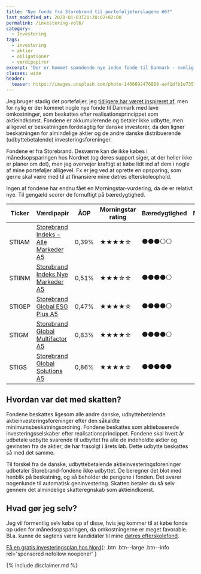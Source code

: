 ```yaml
---
title: "Nye fonde fra Storebrand til porteføljeforslagene #6?"
last_modified_at: 2020-01-03T20:20:02+02:00
permalink: /investering-vol6/
category:
  - Investering
tags:
  - investering
  - aktier
  - obligationer
  - værdipapirer
excerpt: "Der er kommet spændende nye index fonde til Danmark - nemlig fonde fra Storebrand, som kan handles helt ned til årlige omkostninger på 0,39%."
classes: wide
header:
  teaser: https://images.unsplash.com/photo-1466692476868-aef1dfb1e735?ixlib=rb-1.2.1&ixid=eyJhcHBfaWQiOjEyMDd9&auto=format&fit=crop&w=400&q=5
---
```


Jeg bruger stadig det porteføljer, jeg [tidligere har været inspireret af](/investering-vol5/), men for nylig er der kommet nogle nye fonde til Danmark med lave omkostninger, som beskattes efter realisationsprincippet som aktieindkomst. Fondene er akkumulerende og betaler ikke udbytte, men alligevel er beskatningen fordelagtig for danske investorer, da den ligner beskatningen for almindelige aktier og de andre danske distribuerende (udbyttebetalende) investeringsforeninger.

Fondene er fra Storebrand. Desværre kan de ikke købes i månedsopsparingen hos Nordnet (og deres support siger, at der heller ikke er planer om det), men jeg overvejer kraftigt at købe lidt ind af dem i nogle af mine porteføljer alligevel. Fx er jeg ved at oprette en opsparing, som gerne skal være med til at finansiere mine døtres efterskoleophold.

Ingen af fondene har endnu fået en Morningstar-vurdering, da de er relativt nye. Til gengæld scorer de fornuftigt på bæredygtighed.

| Ticker | Værdipapir                                                                                                      | ÅOP   | Morningstar rating                       | Bæredygtighed                            | Måned |
|--------|-----------------------------------------------------------------------------------------------------------------|-------|------------------------------------------|------------------------------------------|-------|
| STIIAM | [Storebrand Indeks - Alle Markeder A5](http://www.morningstar.dk/dk/funds/snapshot/snapshot.aspx?id=F000013CKK) | 0,39% | &#x2605;&#x2605;&#x2605;&#x2605;&#x2606; | &#x26AB;&#x26AB;&#x26AB;&#x26AA;&#x26AA; |       |
| STIINM | [Storebrand Indeks Nye Markeder A5](http://www.morningstar.dk/dk/funds/snapshot/snapshot.aspx?id=F000013CKL)    | 0,51% | &#x2605;&#x2605;&#x2605;&#x2606;&#x2606; | &#x26AB;&#x26AB;&#x26AB;&#x26AB;&#x26AA; |       |
| STIGEP | [Storebrand Global ESG Plus A5](http://www.morningstar.dk/dk/funds/snapshot/snapshot.aspx?id=F000013CKG)        | 0,47% | &#x2605;&#x2605;&#x2605;&#x2605;&#x2606; | &#x26AB;&#x26AB;&#x26AB;&#x26AB;&#x26AA; |       |
| STIGM  | [Storebrand Global Multifactor A5](http://www.morningstar.dk/dk/funds/snapshot/snapshot.aspx?id=F000013CKH)     | 0,83% | &#x2605;&#x2605;&#x2605;&#x2605;&#x2606; | &#x26AB;&#x26AB;&#x26AB;&#x26AB;&#x26AA; |       |
| STIGS  | [Storebrand Global Solutions A5](http://www.morningstar.dk/dk/funds/snapshot/snapshot.aspx?id=F000013CKJ)       | 0,86% | &#x2605;&#x2605;&#x2605;&#x2605;&#x2606; | &#x26AB;&#x26AB;&#x26AB;&#x26AB;&#x26AB; |       |

## Hvordan var det med skatten?

Fondene beskattes ligesom alle andre danske, udbyttebetalende aktieinvesteringsforeninger efter den såkaldte minimumsbeskatningsordning. Fondene beskattes som aktiebaserede investeringsselskaber efter realisationsprincippet. Fondene skal hvert år udbetale udbytte svarende til udbyttet fra alle de indeholdte aktier og gevinsten fra de aktier, de har frasolgt i årets løb. Dette udbytte beskattes så med det samme.

Til forskel fra de danske, udbyttebetalende aktieinvesteringsforeninger udbetaler Storebrand-fondene ikke udbyttet. De beregner det blot med henblik på beskatning, og så beholder de pengene i fonden. Det svarer nogenlunde til automatisk geninvestering. Skatten betaler du så selv gennem det almindelige skatteregnskab som aktieindkomst.

## Hvad gør jeg selv?

Jeg vil formentlig selv købe op af disse, hvis jeg kommer til at købe fonde op uden for månedsopsparingen, da omkostningerne er meget favorable. Bl.a. kunne de sagtens være kandidater til mine [døtres efterskolefond](https://www.shareville.dk/profiles/lsolesen/portfolios/358995).

[Få en gratis investeringsplan hos Nord](/go/nord/){: .btn .btn--large .btn--info rel='sponsored nofollow noopener' }

{% include disclaimer.md %}
